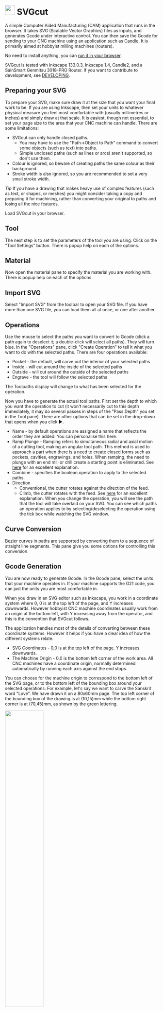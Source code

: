 # <img src="/images/logo.svg" style="display:inline;width:32px;height:32px" /> SVGcut

A simple Computer Aided Manufacturing (CAM) application that runs in the browser. It takes SVG (Scalable Vector Graphics) files as inputs, and generates Gcode under interactive control. You can then save the Gcode for sending to your CNC machine using an application such as [Candle](https://github.com/Denvi/Candle). It is primarily aimed at hobbyist milling machines (routers).

No need to install anything, you can [run it in your browser](https://cdot.github.io/SVGcut/app.html).

SVGcut is tested with Inkscape 133.0.3, Inkscape 1.4, Candle2, and a SainSmart Genmitsu 3018-PRO Router. If you want to contribute to development, see [DEVELOPING](DEVELOPING.md).

## Preparing your SVG

To prepare your SVG, make sure draw it at the size that you want your final work to be. If you are using Inkscape, then set your units to whatever physical measure you feel most comfortable with (usually millimetres or inches) and simply draw at that scale. It is easiest, though not essential, to set your page size to the area that your CNC machine can handle. There are some limitations:
- SVGcut can only handle closed paths.
    - You may have to use the "Path->Object to Path" command to convert some objects (such as text) into paths.
    - Simple unclosed paths (such as lines or arcs) aren't supported, so don't use them.
- Colour is ignored, so beware of creating paths the same colour as their background.
- Stroke width is also ignored, so you are recommended to set a very small stroke width.

*Tip* If you have a drawing that makes heavy use of complex features (such as text, or shapes, or meshes) you might consider taking a copy and preparing it for machining, rather than converting your original to paths and losing all the nice features.

Load SVGcut in your browser.

## Tool

The next step is to set the parameters of the tool you are using. Click on the "Tool Settings" button. There is popup help on each of the options.

## Material

Now open the material pane to specify the material you are working with. There is popup help on each of the options.

## Import SVG

Select "Import SVG" from the toolbar to open your SVG file. If you have more than one SVG file, you can load them all at once, or one after another.

## Operations

Use the mouse to select the paths you want to convert to Gcode (click a path again to deselect it; a double-click will select all paths). They will turn blue. In the "Operations" pane, click "Create Operation" to tell it what you want to do with the selected paths. There are four operations available:
+ Pocket - the default, will carve out the interior of your selected paths
+ Inside - will cut around the inside of the selected paths
+ Outside - will cut around the outside of the selected paths
+ Engrave - the tool will follow the selected paths

The Toolpaths display will change to what has been selected for the operation.

Now you have to generate the actual tool paths. First set the depth to which you want the operation to cut (it won't necessarily cut to this depth immediately, it may do several passes in steps of the "Pass Depth" you set in the Tool pane). There are other options that can be set in the drop-down that opens when you click ▶.
+ Name - by default operations are assigned a name that reflects the order they are added. You can personalise this here.
+ Ramp Plunge - Ramping refers to simultaneous radial and axial motion of a cutting tool, making an angular tool path. This method is used to approach a part when there is a need to create closed forms such as pockets, cavities, engravings, and holes. When ramping, the need to plunge with an end mill or drill create a starting point is eliminated. See <a href="https://www.harveyperformance.com/in-the-loupe/ramping-success/">here</a> for an excellent explanation.
+ Combine - specifies the boolean operation to apply to the selected paths.
+ Direction
    + Conventional, the cutter rotates against the direction of the feed.
    + Climb, the cutter rotates with the feed. See <a href="https://www.harveyperformance.com/in-the-loupe/conventional-vs-climb-milling/">here</a> for an excellent explanation.
When you change the operation, you will see the path that the tool will take overlaid on your SVG. You can see which paths an operation applies to by selecting/deselecting the operation using the tick box while watching the SVG window.

## Curve Conversion
Bezier curves in paths are supported by converting them to a sequence of straight line segments. This pane give you some options for controlling this conversion.

## Gcode Generation

You are now ready to generate Gcode. In the Gcode pane, select the units that your machine operates in. If your machine supports the G21 code, you can just the units you are most comfortable in.

When you draw in an SVG editor such as Inkscape, you work in a coordinate system where 0, 0 is at the top left of the page, and Y increases downwards. However hobbyist CNC machine coordinates usually work from an origin at the bottom left, with Y increasing away from the operator, and this is the convention that SVGcut follows.

The application handles most of the details of converting between these coordinate systems. However it helps if you have a clear idea of how the different systems relate.

+ SVG Coordinates - 0,0 is at the top left of the page. Y increases downwards.
+ The Machine Origin - 0,0 is the bottom left corner of the work area. All CNC machines have a coordinate origin, normally determined automatically by running each axis against the end stops.

You can choose for the machine origin to correspond to the bottom left of the SVG page, or to the bottom left of the bounding box around your selected operations. For example, let's say we want to carve the Sanskrit word "Love". We have drawn it on a 80x60mm page. The top left corner of the bounding box of the drawing is at (10,15)mm while the bottom right corner is at (70,45)mm, as shown by the green lettering.

<img src="/images/coords.svg" style="width:50%;height: auto"></img>

When we load up SVGcut and generate Gcode for this drawing with the Origin set to "SVG Page", then the lower left corner of the SVG page becomes machine (0,0) and the lower left corner of the bounding box will be at machine (10,30), as shown by the orange letters.

If we now switch the origin to "Bounding Box", then the lower left corner of the bounding box becomes machine (0,0), and the top right is (60,30), as shown by the magenta letters.

If the origin is set to "Centre" then the centre of the bounding box will be machine (0,0) while the bottom left corner will be at (-30,-15).

As well as the "SVG page", "Bounding box", and "Centre", origins, you can also generate Gcode to add an additional offset to the origin. For example, if you want to move the machine origin several times and repeat the same cut. 

Now you can click "Generate" on the Operations you created above to generate the actual tool paths, and the Gcode for those paths.

## Previewing the Gcode
### Simulator
Once you have generated the Gcode you can preview it in the "Simulate" pane. This really is a Gcode simulator; it reloads the generated Gcode, and displays the paths the tool will follow.

### Code preview
You can also use the "View Gcode" button in the "Gcode Generation" pane to open
a text view on the Gcode.


## Saving the Gcode
Once you are happy with the Gcode save it to a file. You can call it what you want, though if you use the extension `.nc` it will be easier to find in Candle.

# Projects

The "Project" menu lets you save and reload projects. You can save in a file, or in the browser.

When you start up the app for the first time, it starts up with a bunch of defaults, many of which you will probably change to create your own set of defaults. You can save these defaults for use in other projects by selecting "Template only" when you save your project. If you save a template called "default" in the browser, it will automatically be loaded whenever you start up. You might have a number of different tool configurations; you can save them the same way, giving them meaningful names.

(Be warned; projects can be quite big, and the browser has limited storage
space, so keep the browser for templates and store project files to disc.)

# Relationship to jscut
SVGcut is a fork of [Tim Fleming's jscut](https://github.com/tbfleming/jscut). Development of jscut was abandoned over 10 years ago, leaving a number of pull requests and issues unaddressed. SVGcut has fixes for some of these, and more.
+ Support for saving and loading projects
+ Uses G0 rather than G1 for travel
+ Added "select all" on a double-click
+ Easier to work with XY origins
+ Gcode text preview
+ Extensive newbie documentation
+ Extensive in-code documentation and literate programming techniques

Some features of jscut have been disabled/removed. This may be because they are  deemed too esoteric, or the (undocumented) code was too complex to reverse engineer, for limited end-user value.
- Tabs
- Save to Chilipeppr
- Google Drive, Dropbox
- gist

# LICENSE & COPYRIGHT
Tim Fleming is recognised as author of all his code, even where it has been extensively rewritten. Because jscut is GPL, so is SVGcut.

+ Copyright 2014 Todd Fleming
+ Copyright 2024-2025 Crawford Currie

SVGcut is free software: you can redistribute it and/or modify
it under the terms of the GNU General Public License as published by
the Free Software Foundation, either version 3 of the License, or
(at your option) any later version.

SVGcut is distributed in the hope that it will be useful,
but WITHOUT ANY WARRANTY; without even the implied warranty of
MERCHANTABILITY or FITNESS FOR A PARTICULAR PURPOSE.  See the
GNU General Public License for more details.

You should have received a copy of the GNU General Public License
along with SVGcut.  If not, see <http://www.gnu.org/licenses/>.
